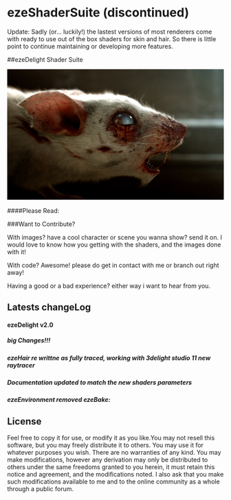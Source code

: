 ezeShaderSuite (discontinued)
==============

Update: Sadly (or... luckily!) the lastest versions of most renderers come with ready to use out of the box shaders for skin and hair. So there is little point to continue maintaining or developing more features.

##ezeDelight Shader Suite

![My image](https://raw.githubusercontent.com/ezequielmastrasso/ezeShaderSuite/master/ezeDelight/ezeDelightDocumentation/shadersDocumentationImages/douceNuit_01.jpg)

####Please Read: 

###Want to Contribute?

With images? have a cool character or scene you wanna show? send it on.
I would love to know how you getting with the shaders, and the images done with it!

With code? Awesome! please do get in contact with me or branch out right away!

Having a good or a bad experience? either way i want to hear from you.



Latests changeLog
---------------
#### ezeDelight v2.0
##### big Changes!!!
##### ezeHair re writtne as fully traced, working with 3delight studio 11 new raytracer
##### Documentation updated to match the new shaders parameters
##### ezeEnvironment removed ezeBake:<br />


License
---------------
Feel free to copy it for use, or modify it as you like.You may not resell this software,
but you may freely distribute it to others. You may use it for whatever purposes you wish.
There are no warranties of any kind. You may make modifications, however any derivation 
may only be distributed to others under the same freedoms granted to you herein, it must
retain this notice and agreement, and the modifications noted. I also ask that you make
such modifications available to me and to the online community as a whole through a public
forum.
